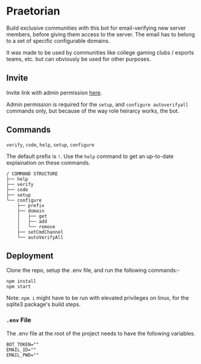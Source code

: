 # Praetorian
Build exclusive communities with this bot for email-verifying new server members, before giving them access to the server. The email has to belong to a set of specific configurable domains.

It was made to be used by communities like college gaming clubs / esports teams, etc. but can obviously be used for other purposes.

## Invite
Invite link *with* admin permission [here](https://discord.com/api/oauth2/authorize?client_id=835201049701646336&permissions=8&scope=bot).

Admin permission is required for the `setup`, and `configure autoverifyall` commands only, but because of the way role heirarcy works, the bot.

## Commands
`verify`, `code`, `help`, `setup`, `configure`

The default prefix is `!`.
Use the `help` command to get an up-to-date explaination on these commands.

```
/ COMMAND STRUCTURE
├── help
├── verify
├── code
├── setup
└── configure
    ├── prefix
    ├── domain
    │   ├── get
    │   ├── add
    │   └── remove
    ├── setCmdChannel
    └── autoVerifyAll
```

## Deployment
Clone the repo, setup the .env file, and run the following commands:-

```
npm install
npm start
```
Note: `npm i` might have to be run with elevated privileges on linux, for the sqlite3 package's build steps.

### `.env` File
The .env file at the root of the project needs to have the following variables.
```env
BOT_TOKEN=""
EMAIL_ID=""
EMAIL_PWD=""
```
